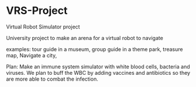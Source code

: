 # VRS-Project
Virtual Robot Simulator project

University project to make an arena for a virtual robot to navigate

examples:
tour guide in a museum, 
group guide in a theme park, 
treasure map, 
Navigate a city, 


Plan: Make an immune system simulator with white blood cells, bacteria and viruses. 
We plan to buff the WBC by adding vaccines and antibiotics so they are more able to combat the infection.
